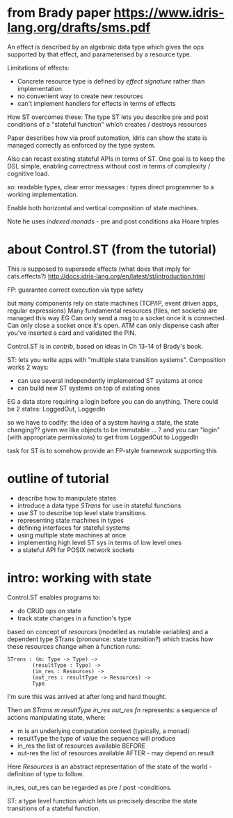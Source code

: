 # from Brady paper https://www.idris-lang.org/drafts/sms.pdf

An effect is described by an algebraic data type which gives the ops
supported by that effect, and parameterised by a resource type.

Limitations of effects:

- Concrete resource type is defined by *effect signature* rather than
implementation
- no convenient way to create new resources
- can't implement handlers for effects in terms of effects

How ST overcomes these: The type ST lets you describe pre and post 
conditions of a  "stateful function" which creates / destroys resources

Paper describes how via proof automation, Idris can show the state is
managed correctly as enforced by the type system.

Also can recast existing stateful APIs in terms of ST. 
One goal is to keep the DSL simple, enabling correctness without
cost in terms of complexity / cognitive load.

so: readable types, clear error messages : types
direct programmer to a working implementation.

Enable both horizontal and vertical composition of state machines.

Note he uses *indexed monads* - pre and post conditions aka Hoare triples

# about Control.ST (from the tutorial)

This is supposed to supersede effects (what does that imply for cats.effects?)
http://docs.idris-lang.org/en/latest/st/introduction.html 

FP: guarantee correct execution via type safety

but many components rely on state machines (TCP/IP, event driven apps,
regular expressions)
Many fundamental resources (files, net sockets) are managed this way
EG Can only send a msg to a socket once it is connected.
Can only close a socket once it's open.
ATM can only dispense cash after you've inserted a card and validated the PIN.

Control.ST is in *contrib*, based on ideas in Ch 13-14 of Brady's book. 

ST: lets you write apps with "multiple state transition systems".
Composition works 2 ways:

- can use several independently implemented ST systems at once
- can build new ST systems on top of existing ones

EG a data store requiring a login before you can do anything. 
There could be 2 states: LoggedOut, LoggedIn

so we have to codify: the idea of a system having a state, the state changing??
given we like objects to be immutable ... ? 
and you can "login" (with appropriate permissions) to get from
LoggedOut to LoggedIn

task for ST is to somehow provide an FP-style framework supporting this

# outline of tutorial

- describe how to manipulate states
- introduce a data type *STrans* for use in stateful functions
- use ST to describe top level state transitions.
- representing state machines in types
- defining interfaces for stateful systems
- using multiple state machines at once
- implementing high level ST sys in terms of low level ones
- a stateful API for POSIX network sockets

# intro: working with state

Control.ST enables programs to:

- do CRUD ops on state 
- track state changes in a function's type
 
based on concept of *resources* (modelled as mutable variables)
and a dependent type STrans (pronounce: state transition?)
which tracks how these resources change when a function runs: 

    STrans : (m: Type -> Type) ->
            (resultType : Type) ->
            (in_res : Resources) ->
            (out_res : resultType -> Resources) ->
            Type
            
I'm sure this was arrived at after long and hard thought.  

Then an *STrans m resultType in_res out_res fn* represents:
a sequence of actions manipulating state, where:

- m is an underlying computation context (typically, a monad)
- resultType the type of value the sequence will produce
- in_res the list of resources available BEFORE
- out-res the list of resources available AFTER - may depend on result

Here *Resources* is an abstract representation of the state of the world -
definition of type to follow.

in_res, out_res can be regarded as pre / post -conditions.

ST: a type level function which lets us precisely describe the
state transitions of a stateful function.
           

            
 
